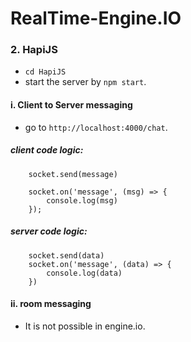 # RealTime-Engine.IO

### 2. HapiJS

  - `cd HapiJS`
  - start the server by `npm start`.

  #### i. Client to Server messaging

   - go to `http://localhost:4000/chat`.

  ##### client code logic:

        socket.send(message)

        socket.on('message', (msg) => {
            console.log(msg)
        });


  ##### server code logic:

        socket.send(data)
        socket.on('message', (data) => {
            console.log(data)
        })

  #### ii. room messaging

   - It is not possible in engine.io.